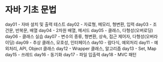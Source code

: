 # 자바 기초 문법

day01 - 자바 설치 및 출력 테스트
day02 - 자료형, 메모리, 형변환, 입력
day03 - 조건문, 반복문, 배열
day04 - 2차원 배열, 메서드
day05 - 클래스, 다형성(오버로딩)
day06 - 클래스 실습
day07 - 변수의 종류, 형변환, 상속, 접근 제어자, 다형성(오버라이딩)
day09 - 추상 클래스, 모호성, 인터페이스
day10 - 람다식, 예외처리
day11 - 예외처리, API, Object 클래스
day12 - Wrapper 클래스, 알고리즘
day13 - Set, Map
day15 - 쓰레드
day16 - 동기화
day17 - 파일 입출력
day18 - MVC 패턴
